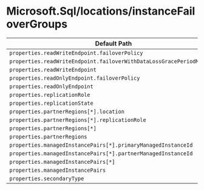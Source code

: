# Microsoft.Sql/locations/instanceFailoverGroups

| Default Path | Alias |
|---|---|
| `properties.readWriteEndpoint.failoverPolicy` | `Microsoft.Sql/locations/instanceFailoverGroups/readWriteEndpoint.failoverPolicy` |
| `properties.readWriteEndpoint.failoverWithDataLossGracePeriodMinutes` | `Microsoft.Sql/locations/instanceFailoverGroups/readWriteEndpoint.failoverWithDataLossGracePeriodMinutes` |
| `properties.readWriteEndpoint` | `Microsoft.Sql/locations/instanceFailoverGroups/readWriteEndpoint` |
| `properties.readOnlyEndpoint.failoverPolicy` | `Microsoft.Sql/locations/instanceFailoverGroups/readOnlyEndpoint.failoverPolicy` |
| `properties.readOnlyEndpoint` | `Microsoft.Sql/locations/instanceFailoverGroups/readOnlyEndpoint` |
| `properties.replicationRole` | `Microsoft.Sql/locations/instanceFailoverGroups/replicationRole` |
| `properties.replicationState` | `Microsoft.Sql/locations/instanceFailoverGroups/replicationState` |
| `properties.partnerRegions[*].location` | `Microsoft.Sql/locations/instanceFailoverGroups/partnerRegions[*].location` |
| `properties.partnerRegions[*].replicationRole` | `Microsoft.Sql/locations/instanceFailoverGroups/partnerRegions[*].replicationRole` |
| `properties.partnerRegions[*]` | `Microsoft.Sql/locations/instanceFailoverGroups/partnerRegions[*]` |
| `properties.partnerRegions` | `Microsoft.Sql/locations/instanceFailoverGroups/partnerRegions` |
| `properties.managedInstancePairs[*].primaryManagedInstanceId` | `Microsoft.Sql/locations/instanceFailoverGroups/managedInstancePairs[*].primaryManagedInstanceId` |
| `properties.managedInstancePairs[*].partnerManagedInstanceId` | `Microsoft.Sql/locations/instanceFailoverGroups/managedInstancePairs[*].partnerManagedInstanceId` |
| `properties.managedInstancePairs[*]` | `Microsoft.Sql/locations/instanceFailoverGroups/managedInstancePairs[*]` |
| `properties.managedInstancePairs` | `Microsoft.Sql/locations/instanceFailoverGroups/managedInstancePairs` |
| `properties.secondaryType` | `Microsoft.Sql/locations/instanceFailoverGroups/secondaryType` |

